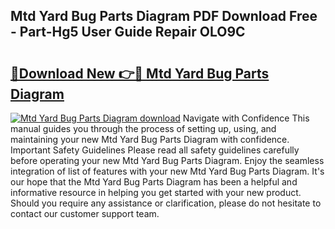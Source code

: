 ## Mtd Yard Bug Parts Diagram PDF Download Free - Part-Hg5 User Guide Repair OLO9C

# <h2><a href="http://dfrfc8i.blite.top/?on=Mtd+Yard+Bug+Parts+Diagram">🔗Download New 👉🔴 Mtd Yard Bug Parts Diagram</a></h2>

[![Mtd Yard Bug Parts Diagram download](https://i.imgur.com/lujVjoI.png)](http://dfrfc8i.blite.top/?on=Mtd+Yard+Bug+Parts+Diagram)
Navigate with Confidence This manual guides you through the process of setting up, using, and maintaining your new Mtd Yard Bug Parts Diagram with confidence. Important Safety Guidelines Please read all safety guidelines carefully before operating your new Mtd Yard Bug Parts Diagram. Enjoy the seamless integration of list of features with your new Mtd Yard Bug Parts Diagram. It's our hope that the Mtd Yard Bug Parts Diagram has been a helpful and informative resource in helping you get started with your new product. Should you require any assistance or clarification, please do not hesitate to contact our customer support team.
